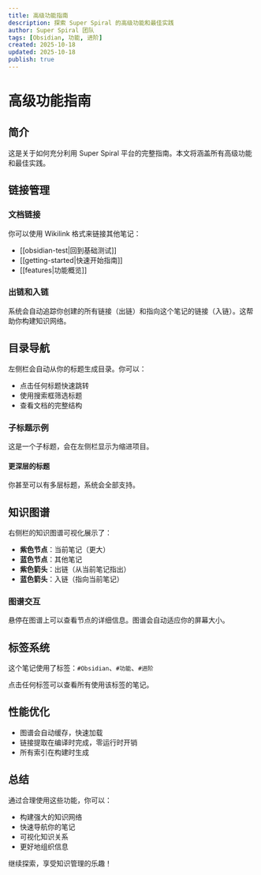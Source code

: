 ```yaml
---
title: 高级功能指南
description: 探索 Super Spiral 的高级功能和最佳实践
author: Super Spiral 团队
tags: [Obsidian, 功能, 进阶]
created: 2025-10-18
updated: 2025-10-18
publish: true
---
```


# 高级功能指南

## 简介

这是关于如何充分利用 Super Spiral 平台的完整指南。本文将涵盖所有高级功能和最佳实践。

## 链接管理

### 文档链接

你可以使用 Wikilink 格式来链接其他笔记：

- [[obsidian-test|回到基础测试]]
- [[getting-started|快速开始指南]]
- [[features|功能概览]]

### 出链和入链

系统会自动追踪你创建的所有链接（出链）和指向这个笔记的链接（入链）。这帮助你构建知识网络。

## 目录导航

左侧栏会自动从你的标题生成目录。你可以：

- 点击任何标题快速跳转
- 使用搜索框筛选标题
- 查看文档的完整结构

### 子标题示例

这是一个子标题，会在左侧栏显示为缩进项目。

#### 更深层的标题

你甚至可以有多层标题，系统会全部支持。

## 知识图谱

右侧栏的知识图谱可视化展示了：

- **紫色节点**：当前笔记（更大）
- **蓝色节点**：其他笔记
- **紫色箭头**：出链（从当前笔记指出）
- **蓝色箭头**：入链（指向当前笔记）

### 图谱交互

悬停在图谱上可以查看节点的详细信息。图谱会自动适应你的屏幕大小。

## 标签系统

这个笔记使用了标签：`#Obsidian`、`#功能`、`#进阶`

点击任何标签可以查看所有使用该标签的笔记。

## 性能优化

- 图谱会自动缓存，快速加载
- 链接提取在编译时完成，零运行时开销
- 所有索引在构建时生成

## 总结

通过合理使用这些功能，你可以：
- 构建强大的知识网络
- 快速导航你的笔记
- 可视化知识关系
- 更好地组织信息

继续探索，享受知识管理的乐趣！
